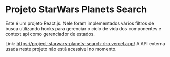 
# Projeto StarWars Planets Search

Este é um projeto React.js.
Nele foram implementados vários filtros de busca utilizando hooks para gerenciar o ciclo de vida dos componentes e context api como gerenciador de estados.

Link:
https://project-starwars-planets-search-rho.vercel.app/
A API externa usada neste projeto não está acessível no momento.
